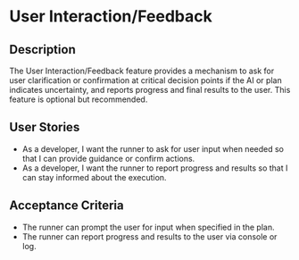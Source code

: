 # User Interaction/Feedback

## Description
The User Interaction/Feedback feature provides a mechanism to ask for user clarification or confirmation at critical decision points if the AI or plan indicates uncertainty, and reports progress and final results to the user. This feature is optional but recommended.

## User Stories
- As a developer, I want the runner to ask for user input when needed so that I can provide guidance or confirm actions.
- As a developer, I want the runner to report progress and results so that I can stay informed about the execution.

## Acceptance Criteria
- The runner can prompt the user for input when specified in the plan.
- The runner can report progress and results to the user via console or log.